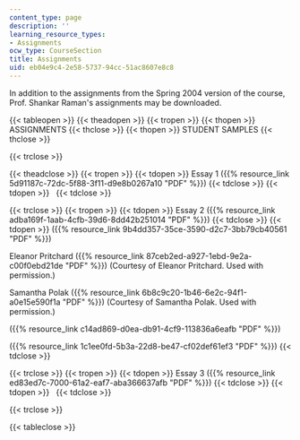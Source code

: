 ```yaml
---
content_type: page
description: ''
learning_resource_types:
- Assignments
ocw_type: CourseSection
title: Assignments
uid: eb04e9c4-2e58-5737-94cc-51ac8607e8c8
---
```


In addition to the assignments from the Spring 2004 version of the course, Prof. Shankar Raman's assignments may be downloaded.

{{< tableopen >}}
{{< theadopen >}}
{{< tropen >}}
{{< thopen >}}
ASSIGNMENTS
{{< thclose >}}
{{< thopen >}}
STUDENT SAMPLES
{{< thclose >}}

{{< trclose >}}

{{< theadclose >}}
{{< tropen >}}
{{< tdopen >}}
Essay 1 ({{% resource_link 5d91187c-72dc-5f88-3f11-d9e8b0267a10 "PDF" %}})
{{< tdclose >}}
{{< tdopen >}}
 
{{< tdclose >}}

{{< trclose >}}
{{< tropen >}}
{{< tdopen >}}
Essay 2 ({{% resource_link adba169f-1aab-4cfb-39d6-8dd42b251014 "PDF" %}})
{{< tdclose >}}
{{< tdopen >}}
({{% resource_link 9b4dd357-35ce-3590-d2c7-3bb79cb40561 "PDF" %}})  
  
Eleanor Pritchard ({{% resource_link 87ceb2ed-a927-1ebd-9e2a-c00f0ebd21de "PDF" %}}) (Courtesy of Eleanor Pritchard. Used with permission.)  
  
Samantha Polak ({{% resource_link 6b8c9c20-1b46-6e2c-94f1-a0e15e590f1a "PDF" %}}) (Courtesy of Samantha Polak. Used with permission.)  
  
({{% resource_link c14ad869-d0ea-db91-4cf9-113836a6eafb "PDF" %}})  
  
({{% resource_link 1c1ee0fd-5b3a-22d8-be47-cf02def61ef3 "PDF" %}})
{{< tdclose >}}

{{< trclose >}}
{{< tropen >}}
{{< tdopen >}}
Essay 3 ({{% resource_link ed83ed7c-7000-61a2-eaf7-aba366637afb "PDF" %}})
{{< tdclose >}}
{{< tdopen >}}
 
{{< tdclose >}}

{{< trclose >}}

{{< tableclose >}}